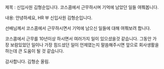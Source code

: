 제목 :
신입사원 김형순입니다. 코스콤에서 근무하시며 기억에 남았던 일들 여쭤봅니다.


내용:
안녕하세요, HR 부 신입사원 김형순입니다.

선배님께서 코스콤에서 근무하시면서 기억에 남으신 일들에 대해 여쭤보려 합니다.

코스콤에서 근무를 10년이상 하시면서 여러가지 일이 있으셨을것 같습니다.
그동안 가장 보람있었던 일이나 가장 힘드셨던 일이 언제였는지 말씀해주시면 
앞으로 회사생활을 하는데 큰 도움이 될 것 같습니다.


감사합니다.
김형순 올림.

